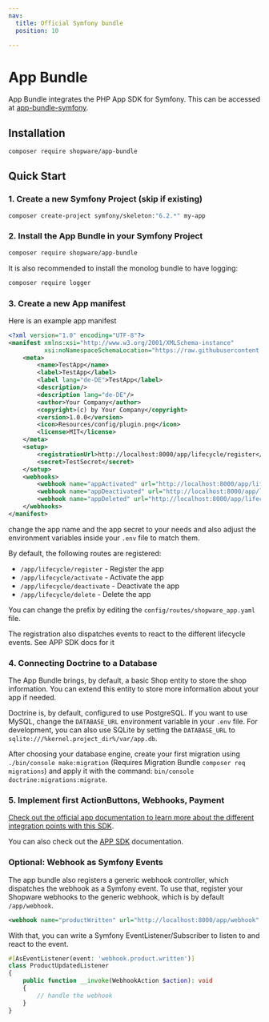 ```yaml
---
nav:
  title: Official Symfony bundle
  position: 10

---
```


# App Bundle

App Bundle integrates the PHP App SDK for Symfony. This can be accessed at [app-bundle-symfony](https://github.com/shopware/app-bundle-symfony).

## Installation

```bash
composer require shopware/app-bundle
```

## Quick Start

### 1. Create a new Symfony Project (skip if existing)

```bash
composer create-project symfony/skeleton:"6.2.*" my-app
```

### 2. Install the App Bundle in your Symfony Project

```bash
composer require shopware/app-bundle
```

It is also recommended to install the monolog bundle to have logging:

```bash
composer require logger
```

### 3. Create a new App manifest

Here is an example app manifest

```xml
<?xml version="1.0" encoding="UTF-8"?>
<manifest xmlns:xsi="http://www.w3.org/2001/XMLSchema-instance"
          xsi:noNamespaceSchemaLocation="https://raw.githubusercontent.com/shopware/shopware/trunk/src/Core/Framework/App/Manifest/Schema/manifest-2.0.xsd">
    <meta>
        <name>TestApp</name>
        <label>TestApp</label>
        <label lang="de-DE">TestApp</label>
        <description/>
        <description lang="de-DE"/>
        <author>Your Company</author>
        <copyright>(c) by Your Company</copyright>
        <version>1.0.0</version>
        <icon>Resources/config/plugin.png</icon>
        <license>MIT</license>
    </meta>
    <setup>
        <registrationUrl>http://localhost:8000/app/lifecycle/register</registrationUrl>
        <secret>TestSecret</secret>
    </setup>
    <webhooks>
        <webhook name="appActivated" url="http://localhost:8000/app/lifecycle/activate" event="app.activated"/>
        <webhook name="appDeactivated" url="http://localhost:8000/app/lifecycle/deactivate" event="app.deactivated"/>
        <webhook name="appDeleted" url="http://localhost:8000/app/lifecycle/delete" event="app.deleted"/>
    </webhooks>
</manifest>
```

change the app name and the app secret to your needs
and also adjust the environment variables inside your `.env` file to match them.

By default, the following routes are registered:

* `/app/lifecycle/register` - Register the app
* `/app/lifecycle/activate` - Activate the app
* `/app/lifecycle/deactivate` - Deactivate the app
* `/app/lifecycle/delete` - Delete the app

You can change the prefix by editing the `config/routes/shopware_app.yaml` file.

The registration also dispatches events to react to the different lifecycle events. See APP SDK docs for it

### 4. Connecting Doctrine to a Database

The App Bundle brings, by default, a basic Shop entity to store the shop information.
You can extend this entity to store more information about your app if needed.

Doctrine is, by default, configured to use PostgreSQL. If you want to use MySQL, change the `DATABASE_URL` environment variable in your `.env` file.
For development, you can also use SQLite by setting the `DATABASE_URL` to `sqlite:///%kernel.project_dir%/var/app.db`.

After choosing your database engine, create your first migration using `./bin/console make:migration` (Requires Migration Bundle `composer req migrations`) and apply it with the command: `bin/console doctrine:migrations:migrate`.

### 5. Implement first ActionButtons, Webhooks, Payment

[Check out the official app documentation to learn more about the different integration points with this SDK](/docs/guides/plugins/apps).

You can also check out the [APP SDK](https://github.com/shopware/app-php-sdk) documentation.

### Optional: Webhook as Symfony Events

The app bundle also registers a generic webhook controller, which dispatches the webhook as a Symfony event.
To use that, register your Shopware webhooks to the generic webhook, which is by default `/app/webhook`.

```xml
<webhook name="productWritten" url="http://localhost:8000/app/webhook" event="product.written"/>
```

With that, you can write a Symfony EventListener/Subscriber to listen to and react to the event.

```php
#[AsEventListener(event: 'webhook.product.written')]
class ProductUpdatedListener
{
    public function __invoke(WebhookAction $action): void
    {
        // handle the webhook
    }
}
```
